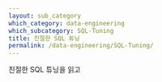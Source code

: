 ```yaml
---
layout: sub_category
which_category: data-engineering
which_subcategory: SQL-Tuning
title: 친절한 SQL 튜닝
permalink: /data-engineering/SQL-Tuning/
---
```


친절한 SQL 튜닝을 읽고